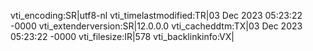 vti_encoding:SR|utf8-nl
vti_timelastmodified:TR|03 Dec 2023 05:23:22 -0000
vti_extenderversion:SR|12.0.0.0
vti_cacheddtm:TX|03 Dec 2023 05:23:22 -0000
vti_filesize:IR|578
vti_backlinkinfo:VX|
